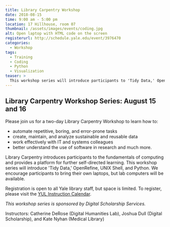 ```yaml
---
title: Library Carpentry Workshop
date: 2018-08-15
time: 9:00 am - 5:00 pm
location: 17 Hillhouse, room 07
thumbnail: /assets/images/events/coding.jpg
alt: Open laptop with HTML code on the screen
registerurl: http://schedule.yale.edu/event/3976470
categories:
  - Workshop
tags:
  - Training
  - Coding
  - Python
  - Visualization
teaser: >
  This workshop series will introduce participants to 'Tidy Data,' OpenRefine, UNIX Shell, and Python.
---
```

<h2>Library Carpentry Workshop Series: August 15 and 16</h2>

Please join us for a two-day Library Carpentry Workshop to learn how to:
- automate repetitive, boring, and error-prone tasks
- create, maintain, and analyze sustainable and reusable data
- work effectively with IT and systems colleagues
- better understand the use of software in research
and much more.

Library Carpentry introduces participants to the fundamentals of computing and provides a platform for further self-directed learning. This workshop series will introduce 'Tidy Data,' OpenRefine, UNIX Shell, and Python. We encourage participants to bring their own laptops, but lab computers will be available.

Registration is open to all Yale library staff, but space is limited. To register, please visit the <a href='http://schedule.yale.edu/event/4344752' target='_blank'>YUL Instruction Calendar</a>.

*This workshop series is sponsored by Digital Scholarship Services.*

Instructors: Catherine DeRose (Digital Humanities Lab), Joshua Dull (Digital Scholarship), and Kate Nyhan (Medical Library)